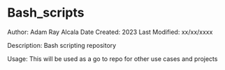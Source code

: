 # Bash_scripts

Author:         Adam Ray Alcala
Date Created:   2023
Last Modified:  xx/xx/xxxx

Description:    Bash scripting repository

Usage:          This will be used as a go to repo for other use cases and projects
